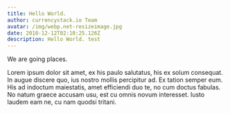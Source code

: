 ```yaml
---
title: Hello World.
author: currencystack.io Team
avatar: /img/webp.net-resizeimage.jpg
date: 2018-12-12T02:10:25.126Z
description: Hello World. test
---
```

We are going places.

Lorem ipsum dolor sit amet, ex his paulo salutatus, his ex solum consequat. In augue discere quo, ius nostro mollis percipitur ad. Ex tation semper eum. His ad indoctum maiestatis, amet efficiendi duo te, no cum doctus fabulas. No natum graece accusam usu, est cu omnis novum interesset. Iusto laudem eam ne, cu nam quodsi tritani.

